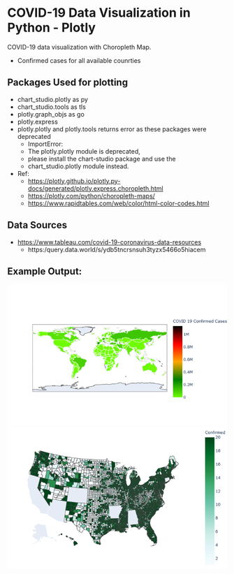 # COVID-19 Data Visualization in Python - Plotly
COVID-19 data visualization with Choropleth Map.
  - Confirmed cases for all available counrties

## Packages Used for plotting
  - chart_studio.plotly as py
  - chart_studio.tools as tls
  - plotly.graph_objs as go
  - plotly.express
  - plotly.plotly and plotly.tools returns error as these packages were deprecated
    - ImportError: 
    - The plotly.plotly module is deprecated,
    - please install the chart-studio package and use the
    - chart_studio.plotly module instead. 
  - Ref: 
    - https://plotly.github.io/plotly.py-docs/generated/plotly.express.choropleth.html
    - https://plotly.com/python/choropleth-maps/
    - https://www.rapidtables.com/web/color/html-color-codes.html

## Data Sources
  - https://www.tableau.com/covid-19-coronavirus-data-resources
    - https:/query.data.world/s/ydb5tncrsnsuh3tyzx5466o5hiacem

## Example Output:
<img src="https://github.com/aasha01/COVID-19-Visual-Choropleth/blob/master/newplot.png"/>
<img src="https://github.com/aasha01/COVID-19-Visual-Choropleth/blob/master/US_States.png"/>
